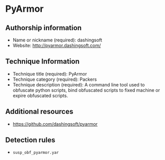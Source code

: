 # PyArmor

## Authorship information
* Name or nickname (required): dashingsoft
* Website: http://pyarmor.dashingsoft.com/
  
## Technique Information
* Technique title (required): PyArmor
* Technique category (required): Packers
* Technique description (required): A command line tool used to obfuscate python scripts, bind obfuscated scripts to fixed machine or expire obfuscated scripts.

## Additional resources
* https://github.com/dashingsoft/pyarmor

## Detection rules
* `susp_obf_pyarmor.yar`
